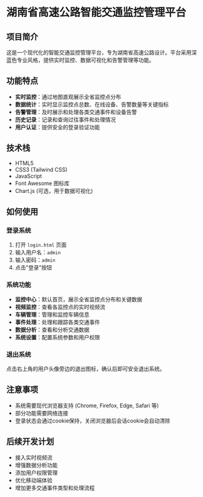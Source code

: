 # 湖南省高速公路智能交通监控管理平台

## 项目简介

这是一个现代化的智能交通监控管理平台，专为湖南省高速公路设计。平台采用深蓝色专业风格，提供实时监控、数据可视化和告警管理等功能。

## 功能特点

- **实时监控**：通过地图直观展示全省监控点分布
- **数据统计**：实时显示监控点总数、在线设备、告警数量等关键指标
- **告警管理**：及时展示和处理各类交通事件和设备告警
- **历史记录**：记录和查询过往事件和处理情况
- **用户认证**：提供安全的登录验证功能

## 技术栈

- HTML5
- CSS3 (Tailwind CSS)
- JavaScript
- Font Awesome 图标库
- Chart.js (可选，用于数据可视化)

## 如何使用

### 登录系统

1. 打开 `login.html` 页面
2. 输入用户名：`admin`
3. 输入密码：`admin`
4. 点击"登录"按钮

### 系统功能

- **监控中心**：默认首页，展示全省监控点分布和关键数据
- **视频监控**：查看各监控点的实时视频流
- **车辆管理**：管理和监控车辆信息
- **事件处理**：处理和跟踪各类交通事件
- **数据分析**：查看和分析交通数据
- **系统设置**：配置系统参数和用户权限

### 退出系统

点击右上角的用户头像旁边的退出图标，确认后即可安全退出系统。

## 注意事项

- 系统需要现代浏览器支持 (Chrome, Firefox, Edge, Safari 等)
- 部分功能需要网络连接
- 登录状态会通过cookie保持，关闭浏览器后会话cookie会自动清除

## 后续开发计划

- 接入实时视频流
- 增强数据分析功能
- 添加用户权限管理
- 优化移动端体验
- 增加更多交通事件类型和处理流程
